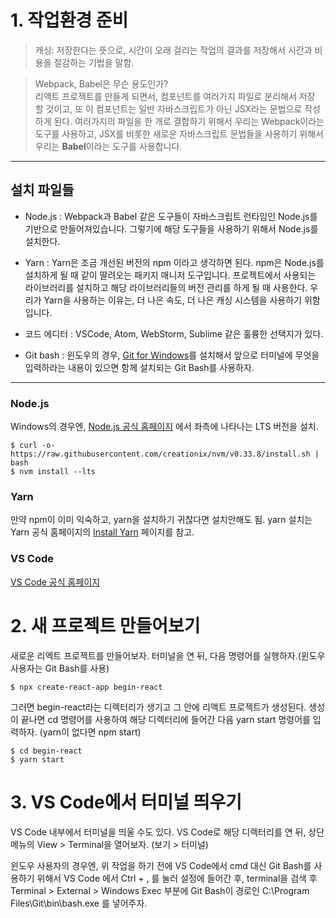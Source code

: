 # 1. 작업환경 준비

> 캐싱: 저장한다는 뜻으로, 시간이 오래 걸리는 작업의 결과를 저장해서 시간과 비용을 절감하는 기법을 말함.

> Webpack, Babel은 무슨 용도인가?<br>
> 리액트 프로젝트를 만들게 되면서, 컴포넌트를 여러가지 파일로 분리해서 저장 할 것이고, 또 이 컴포넌트는 일반 자바스크립트가 아닌 JSX라는 문법으로 작성하게 된다. 여러가지의 파일을 한 개로 결합하기 위해서 우리는 Webpack이라는 도구를 사용하고, JSX를 비롯한 새로운 자바스크립트 문법들을 사용하기 위해서 우리는 **Babel**이라는 도구를 사용합니다.

---

## 설치 파일들

- Node.js : Webpack과 Babel 같은 도구들이 자바스크립트 런타임인 Node.js를 기반으로 만들어져있습니다. 그렇기에 해당 도구들을 사용하기 위해서 Node.js를 설치한다.

- Yarn : Yarn은 조금 개선된 버전의 npm 이라고 생각하면 된다. npm은 Node.js를 설치하게 될 때 같이 딸려오는 패키지 매니저 도구입니다. 프로젝트에서 사용되는 라이브러리를 설치하고 해당 라이브러리들의 버전 관리를 하게 될 때 사용한다. 우리가 Yarn을 사용하는 이유는, 더 나은 속도, 더 나은 캐싱 시스템을 사용하기 위함입니다.

- 코드 에디터 : VSCode, Atom, WebStorm, Sublime 같은 훌륭한 선택지가 있다.

- Git bash : 윈도우의 경우, [Git for Windows](https://gitforwindows.org/)를 설치해서 앞으로 터미널에 무엇을 입력하라는 내용이 있으면 함께 설치되는 Git Bash를 사용하자.

---

### Node.js

Windows의 경우엔, [Node.js 공식 홈페이지](https://nodejs.org/en/) 에서 좌측에 나타나는 LTS 버전을 설치.

```
$ curl -o- https://raw.githubusercontent.com/creationix/nvm/v0.33.8/install.sh | bash
$ nvm install --lts
```

### Yarn

만약 npm이 이미 익숙하고, yarn을 설치하기 귀찮다면 설치안해도 됨.
yarn 설치는 Yarn 공식 홈페이지의 [Install Yarn](https://classic.yarnpkg.com/en/docs/install#windows-stable) 페이지를 참고.

### VS Code

[VS Code 공식 홈페이지](https://code.visualstudio.com/)

# 2. 새 프로젝트 만들어보기

새로운 리엑트 프로젝트를 만들어보자. 터미널을 연 뒤, 다음 명령어를 실행하자.(윈도우 사용자는 Git Bash를 사용)

```
$ npx create-react-app begin-react
```

그러면 begin-react라는 디렉터리가 생기고 그 안에 리액트 프로젝트가 생성된다. 생성이 끝나면 cd 명령어를 사용하여 해당 디렉터리에 들어간 다음 yarn start 명령어를 입력하자. (yarn이 없다면 npm start)

```
$ cd begin-react
$ yarn start
```

# 3. VS Code에서 터미널 띄우기

VS Code 내부에서 터미널을 띄울 수도 있다. VS Code로 해당 디렉터리를 연 뒤, 상단 메뉴의 View > Terminal을 열어보자. (보기 > 터미널)

윈도우 사용자의 경우엔, 위 작업을 하기 전에 VS Code에서 cmd 대신 Git Bash를 사용하기 위해서 VS Code 에서 Ctrl + , 를 눌러 설정에 들어간 후, terminal을 검색 후 Terminal > External > Windows Exec 부분에 Git Bash이 경로인 C:\Program Files\Git\bin\bash.exe 를 넣어주자.

